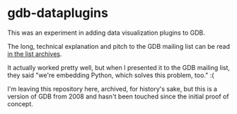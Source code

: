 # gdb-dataplugins

This was an experiment in adding data visualization plugins to GDB.

The long, technical explanation and pitch to the GDB mailing list can
be read [in the list archives](https://sourceware.org/pipermail/gdb-patches/2008-August/059425.html).

It actually worked pretty well, but when I presented it to the GDB
mailing list, they said "we're embedding Python, which solves
this problem, too."  :(

I'm leaving this repository here, archived, for history's sake, but
this is a version of GDB from 2008 and hasn't been touched since the
initial proof of concept.


